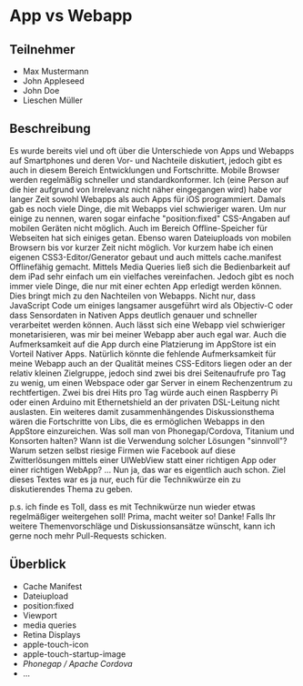 # App vs Webapp

## Teilnehmer

* Max Mustermann
* John Appleseed
* John Doe
* Lieschen Müller

## Beschreibung

Es wurde bereits viel und oft über die Unterschiede von Apps und Webapps auf Smartphones und deren Vor- und Nachteile diskutiert, jedoch gibt es auch in diesem Bereich Entwicklungen und Fortschritte. Mobile Browser werden regelmäßig schneller und standardkonformer.
Ich (eine Person auf die hier aufgrund von Irrelevanz nicht näher eingegangen wird) habe vor langer Zeit sowohl Webapps als auch Apps für iOS programmiert. Damals gab es noch viele Dinge, die mit Webapps viel schwieriger waren. Um nur einige zu nennen, waren sogar einfache "position:fixed" CSS-Angaben auf mobilen Geräten nicht möglich. Auch im Bereich Offline-Speicher für Webseiten hat sich einiges getan. Ebenso waren Dateiuploads von mobilen Browsern bis vor kurzer Zeit nicht möglich.
Vor kurzem habe ich einen eigenen CSS3-Editor/Generator gebaut und auch mittels cache.manifest Offlinefähig gemacht. Mittels Media Queries ließ sich die Bedienbarkeit auf dem iPad sehr einfach um ein vielfaches vereinfachen. Jedoch gibt es noch immer viele Dinge, die nur mit einer echten App erledigt werden können. Dies bringt mich zu den Nachteilen von Webapps. Nicht nur, dass JavaScript Code um einiges langsamer ausgeführt wird als Objectiv-C oder dass Sensordaten in Nativen Apps deutlich genauer und schneller verarbeitet werden können. Auch lässt sich eine Webapp viel schwieriger monetarisieren, was mir bei meiner Webapp aber auch egal war. Auch die Aufmerksamkeit auf die App durch eine Platzierung im AppStore ist ein Vorteil Nativer Apps. Natürlich könnte die fehlende Aufmerksamkeit für meine Webapp auch an der Qualität meines CSS-Editors liegen oder an der relativ kleinen Zielgruppe, jedoch sind zwei bis drei Seitenaufrufe pro Tag zu wenig, um einen Webspace oder gar Server in einem Rechenzentrum zu rechtfertigen. Zwei bis drei Hits pro Tag würde auch einen Raspberry Pi oder einen Arduino mit Ethernetshield an der privaten DSL-Leitung nicht auslasten.
Ein weiteres damit zusammenhängendes Diskussionsthema wären die Fortschritte von Libs, die es ermöglichen Webapps in den AppStore einzureichen. Was soll man von Phonegap/Cordova, Titanium und Konsorten halten? Wann ist die Verwendung solcher Lösungen "sinnvoll"? Warum setzen selbst riesige Firmen wie Facebook auf diese Zwitterlösungen mittels einer UIWebView statt einer richtigen App oder einer richtigen WebApp? ...
Nun ja, das war es eigentlich auch schon. Ziel dieses Textes war es ja nur, euch für die Technikwürze ein zu diskutierendes Thema zu geben.

p.s. ich finde es Toll, dass es mit Technikwürze nun wieder etwas regelmäßiger weitergehen soll! Prima, macht weiter so! Danke! Falls Ihr weitere Themenvorschläge und Diskussionsansätze wünscht, kann ich gerne noch mehr Pull-Requests schicken.

## Überblick

* Cache Manifest
* Dateiupload
* position:fixed
* Viewport
* media queries
* Retina Displays
* apple-touch-icon
* apple-touch-startup-image
* *Phonegap / Apache Cordova*
* ...
